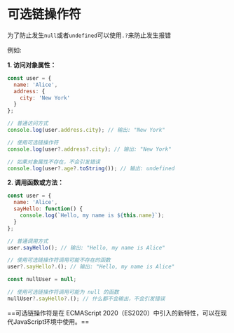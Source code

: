 # 可选链操作符

为了防止发生`null`或者`undefined`可以使用`.?`来防止发生报错

例如:

**1. 访问对象属性：**

```JavaScript
const user = {
  name: 'Alice',
  address: {
    city: 'New York'
  }
};

// 普通访问方式
console.log(user.address.city); // 输出: "New York"

// 使用可选链操作符
console.log(user?.address?.city); // 输出: "New York"

// 如果对象属性不存在，不会引发错误
console.log(user?.age?.toString()); // 输出: undefined

```

**2. 调用函数或方法：**

```JavaScript
const user = {
  name: 'Alice',
  sayHello: function() {
    console.log(`Hello, my name is ${this.name}`);
  }
};

// 普通调用方式
user.sayHello(); // 输出: "Hello, my name is Alice"

// 使用可选链操作符调用可能不存在的函数
user?.sayHello?.(); // 输出: "Hello, my name is Alice"

const nullUser = null;

// 使用可选链操作符调用可能为 null 的函数
nullUser?.sayHello?.(); // 什么都不会输出，不会引发错误

```

==可选链操作符是在 ECMAScript 2020（ES2020）中引入的新特性，可以在现代JavaScript环境中使用。==
